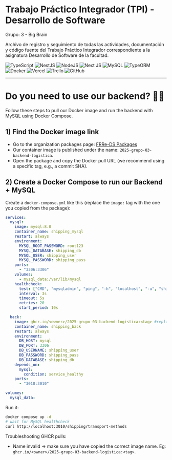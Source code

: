 # Trabajo Práctico Integrador (TPI) - Desarrollo de Software

Grupo: 3 - Big Brain

Archivo de registro y seguimiento de todas las actividades, documentación y código fuente del Trabajo Práctico Integrador correspondiente a la asignatura Desarrollo de Software de la facultad.

![TypeScript](https://img.shields.io/badge/typescript-%23007ACC.svg?style=for-the-badge&logo=typescript&logoColor=white)
![NestJS](https://img.shields.io/badge/nestjs-%23E0234E.svg?style=for-the-badge&logo=nestjs&logoColor=white)
![NodeJS](https://img.shields.io/badge/node.js-6DA55F?style=for-the-badge&logo=node.js&logoColor=white)
![Next JS](https://img.shields.io/badge/Next-black?style=for-the-badge&logo=next.js&logoColor=white)
![MySQL](https://img.shields.io/badge/mysql-4479A1.svg?style=for-the-badge&logo=mysql&logoColor=white)
![TypeORM](https://img.shields.io/badge/TypeORM-FE0803.svg?style=for-the-badge&logo=typeorm&logoColor=white)
![Docker](https://img.shields.io/badge/docker-%230db7ed.svg?style=for-the-badge&logo=docker&logoColor=white)
![Vercel](https://img.shields.io/badge/vercel-%23000000.svg?style=for-the-badge&logo=vercel&logoColor=white)
![Trello](https://img.shields.io/badge/Trello-%23026AA7.svg?style=for-the-badge&logo=Trello&logoColor=white)
![GitHub](https://img.shields.io/badge/github-%23121011.svg?style=for-the-badge&logo=github&logoColor=white)

---


# Do you need to use our backend? 🙋🫵

Follow these steps to pull our Docker image and run the backend with MySQL using Docker Compose.

## 1) Find the Docker image link

- Go to the organization packages page: [FRRe-DS Packages](https://github.com/orgs/FRRe-DS/packages)
- Our container image is published under the name: `2025-grupo-03-backend-logistica`.
- Open the package and copy the Docker pull URL (we recommend using a specific tag, e.g., a commit SHA).


## 2) Create a Docker Compose to run our Backend + MySQL

Create a `docker-compose.yml` like this (replace the `image:` tag with the one you copied from the package):

```yaml
services:
  mysql:
    image: mysql:8.0
    container_name: shipping_mysql
    restart: always
    environment:
      MYSQL_ROOT_PASSWORD: root123
      MYSQL_DATABASE: shipping_db
      MYSQL_USER: shipping_user
      MYSQL_PASSWORD: shipping_pass
    ports:
      - "3306:3306"
    volumes:
      - mysql_data:/var/lib/mysql
    healthcheck:
      test: ["CMD", "mysqladmin", "ping", "-h", "localhost", "-u", "shipping_user", "-pshipping_pass"]
      interval: 3s
      timeout: 5s
      retries: 20
      start_period: 10s

  back:
    image: ghcr.io/<owner>/2025-grupo-03-backend-logistica:<tag> #replace this with the actual value from step 1!!
    container_name: shipping_back
    restart: always
    environment:
      DB_HOST: mysql
      DB_PORT: 3306
      DB_USERNAME: shipping_user
      DB_PASSWORD: shipping_pass
      DB_DATABASE: shipping_db
    depends_on:
      mysql:
        condition: service_healthy
    ports:
      - "3010:3010"

volumes:
  mysql_data:
```

Run it:

```bash
docker compose up -d
# wait for MySQL healthcheck
curl http://localhost:3010/shipping/transport-methods
```


Troubleshooting GHCR pulls:
- Name invalid → make sure you have copied the correct image name. Eg: `ghcr.io/<owner>/2025-grupo-03-backend-logistica:<tag>`.
